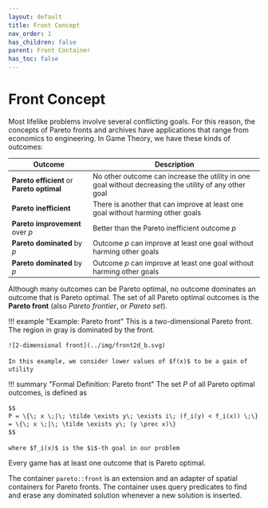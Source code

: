 ```yaml
---
layout: default
title: Front Concept
nav_order: 1
has_children: false
parent: Front Container
has_toc: false
---
```

# Front Concept

Most lifelike problems involve several conflicting goals. For this reason, the concepts of Pareto fronts and archives have applications that range from economics to engineering. In Game Theory, we have these kinds of outcomes:

|  Outcome        |    Description      |
|-----------------|---------------------|
| **Pareto efficient** or **Pareto optimal** | No other outcome can increase the utility in one goal without decreasing the utility of any other goal |
| **Pareto inefficient** | There is another that can improve at least one goal without harming other goals |
| **Pareto improvement** over $p$ | Better than the Pareto inefficient outcome $p$ |
| **Pareto dominated** by $p$ | Outcome $p$ can improve at least one goal without harming other goals |
| **Pareto dominated** by $p$ | Outcome $p$ can improve at least one goal without harming other goals |

Although many outcomes can be Pareto optimal, no outcome dominates an outcome that is Pareto optimal. The set of all Pareto optimal outcomes is the **Pareto front** (also *Pareto frontier*, or *Pareto set*).

!!! example "Example: Pareto front"
    This is a two-dimensional Pareto front. The region in gray is dominated by the front.
    
    ![2-dimensional front](../img/front2d_b.svg)

    In this example, we consider lower values of $f(x)$ to be a gain of utility

!!! summary "Formal Definition: Pareto front"
    The set $P$ of all Pareto optimal outcomes, is defined as

    $$
    P = \{\; x \;|\; \tilde \exists y\; \exists i\; (f_i(y) < f_i(x)) \;\} = \{\; x \;|\; \tilde \exists y\; (y \prec x)\}
    $$

    where $f_i(x)$ is the $i$-th goal in our problem

Every game has at least one outcome that is Pareto optimal.

The container `pareto::front` is an extension and an adapter of spatial containers for Pareto fronts. The container uses query predicates to find and erase any dominated solution whenever a new solution is inserted.



<!-- Generated with mdsplit: https://github.com/alandefreitas/mdsplit -->
